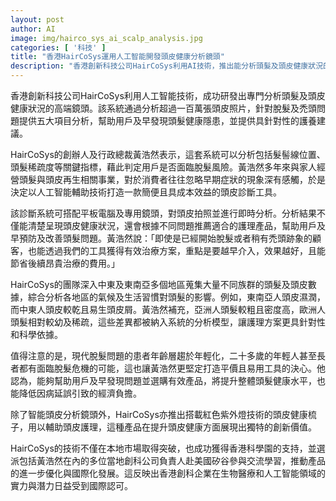 ```yaml
---
layout: post
author: AI
image: img/hairco_sys_ai_scalp_analysis.jpg
categories: [ '科技' ]
title: "香港HairCoSys運用人工智能開發頭皮健康分析鏡頭"
description: "香港創新科技公司HairCoSys利用AI技術，推出能分析頭髮及頭皮健康狀況的高端鏡頭和診斷系統，幫助不同族群及早發現脫髮問題並提供個性化護理建議，推動頭皮護理智能化及國際化發展。"
---
```

香港創新科技公司HairCoSys利用人工智能技術，成功研發出專門分析頭髮及頭皮健康狀況的高端鏡頭。該系統通過分析超過一百萬張頭皮照片，針對脫髮及禿頭問題提供五大項目分析，幫助用戶及早發現頭髮健康隱患，並提供具針對性的護養建議。

HairCoSys的創辦人及行政總裁黃浩然表示，這套系統可以分析包括髮髻線位置、頭髮稀疏度等關鍵指標，藉此判定用戶是否面臨脫髮風險。黃浩然多年來與家人經營頭髮與頭皮再生相關事業，對於消費者往往忽略早期症狀的現象深有感觸，於是決定以人工智能輔助技術打造一款簡便且具成本效益的頭皮診斷工具。

該診斷系統可搭配平板電腦及專用鏡頭，對頭皮拍照並進行即時分析。分析結果不僅能清楚呈現頭皮健康狀況，還會根據不同問題推薦適合的護理產品，幫助用戶及早預防及改善頭髮問題。黃浩然說：「即使是已經開始脫髮或者稍有禿頭跡象的顧客，也能透過我們的工具獲得有效治療方案，重點是要越早介入，效果越好，且能節省後續昂貴治療的費用。」

HairCoSys的團隊深入中東及東南亞多個地區蒐集大量不同族群的頭髮及頭皮數據，綜合分析各地區的氣候及生活習慣對頭髮的影響。例如，東南亞人頭皮濕潤，而中東人頭皮較乾且易生頭皮屑。黃浩然補充，亞洲人頭髮較粗且密度高，歐洲人頭髮相對較幼及稀疏，這些差異都被納入系統的分析模型，讓護理方案更具針對性和科學依據。

值得注意的是，現代脫髮問題的患者年齡層趨於年輕化，二十多歲的年輕人甚至長者都有面臨脫髮危機的可能，這也讓黃浩然更堅定打造平價且易用工具的決心。他認為，能夠幫助用戶及早發現問題並選購有效產品，將提升整體頭髮健康水平，也能降低因病延誤引致的經濟負擔。

除了智能頭皮分析鏡頭外，HairCoSys亦推出搭載紅色紫外燈技術的頭皮健康梳子，用以輔助頭皮護理，這種產品在提升頭皮健康方面展現出獨特的創新價值。

HairCoSys的技術不僅在本地市場取得突破，也成功獲得香港科學園的支持，並選派包括黃浩然在內的多位當地創科公司負責人赴美國矽谷參與交流學習，推動產品的進一步優化與國際化發展。這反映出香港創科企業在生物醫療和人工智能領域的實力與潛力日益受到國際認可。
